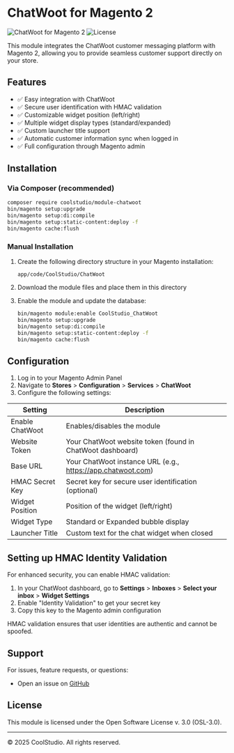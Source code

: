 # ChatWoot for Magento 2

![ChatWoot for Magento 2](https://img.shields.io/badge/Magento-2.4.x-orange.svg) ![License](https://img.shields.io/badge/license-OSL--3.0-blue.svg)

This module integrates the ChatWoot customer messaging platform with Magento 2, allowing you to provide seamless customer support directly on your store.

## Features

- ✅ Easy integration with ChatWoot
- ✅ Secure user identification with HMAC validation
- ✅ Customizable widget position (left/right)
- ✅ Multiple widget display types (standard/expanded)
- ✅ Custom launcher title support
- ✅ Automatic customer information sync when logged in
- ✅ Full configuration through Magento admin

## Installation

### Via Composer (recommended)

```bash
composer require coolstudio/module-chatwoot
bin/magento setup:upgrade
bin/magento setup:di:compile
bin/magento setup:static-content:deploy -f
bin/magento cache:flush
```

### Manual Installation

1. Create the following directory structure in your Magento installation:
   ```
   app/code/CoolStudio/ChatWoot
   ```

2. Download the module files and place them in this directory
   
3. Enable the module and update the database:
   ```bash
   bin/magento module:enable CoolStudio_ChatWoot
   bin/magento setup:upgrade
   bin/magento setup:di:compile
   bin/magento setup:static-content:deploy -f
   bin/magento cache:flush
   ```

## Configuration

1. Log in to your Magento Admin Panel
2. Navigate to **Stores** > **Configuration** > **Services** > **ChatWoot**
3. Configure the following settings:

| Setting | Description |
|---------|-------------|
| Enable ChatWoot | Enables/disables the module |
| Website Token | Your ChatWoot website token (found in ChatWoot dashboard) |
| Base URL | Your ChatWoot instance URL (e.g., https://app.chatwoot.com) |
| HMAC Secret Key | Secret key for secure user identification (optional) |
| Widget Position | Position of the widget (left/right) |
| Widget Type | Standard or Expanded bubble display |
| Launcher Title | Custom text for the chat widget when closed |

## Setting up HMAC Identity Validation

For enhanced security, you can enable HMAC validation:

1. In your ChatWoot dashboard, go to **Settings** > **Inboxes** > **Select your inbox** > **Widget Settings**
2. Enable "Identity Validation" to get your secret key
3. Copy this key to the Magento admin configuration

HMAC validation ensures that user identities are authentic and cannot be spoofed.

## Support

For issues, feature requests, or questions:

- Open an issue on [GitHub](https://github.com/coolstudio/magento2-chatwoot)

## License

This module is licensed under the Open Software License v. 3.0 (OSL-3.0).

---

&copy; 2025 CoolStudio. All rights reserved.
